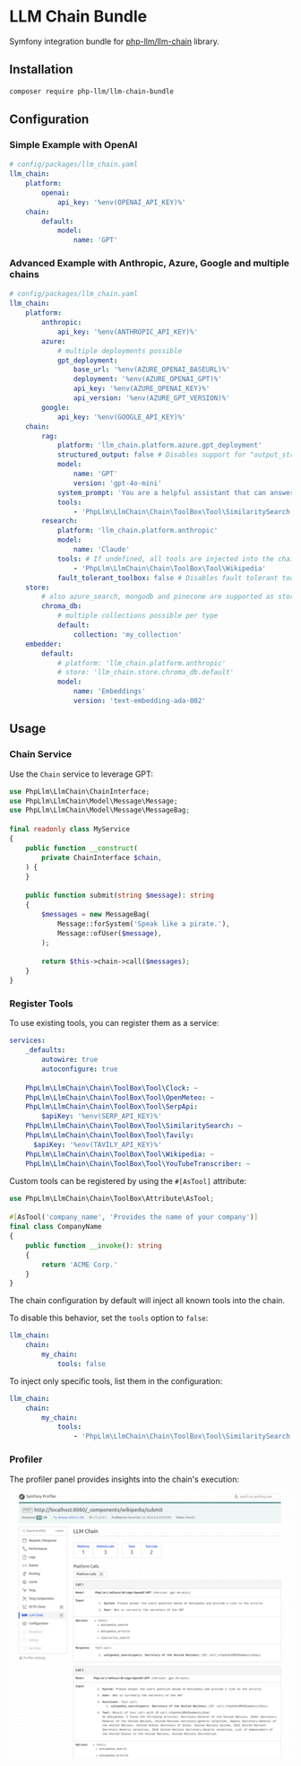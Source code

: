 # LLM Chain Bundle

Symfony integration bundle for [php-llm/llm-chain](https://github.com/php-llm/llm-chain) library.

## Installation

```bash
composer require php-llm/llm-chain-bundle
```

## Configuration

### Simple Example with OpenAI

```yaml
# config/packages/llm_chain.yaml
llm_chain:
    platform:
        openai:
            api_key: '%env(OPENAI_API_KEY)%'
    chain:
        default:
            model:
                name: 'GPT'
```

### Advanced Example with Anthropic, Azure, Google and multiple chains
```yaml
# config/packages/llm_chain.yaml
llm_chain:
    platform:
        anthropic:
            api_key: '%env(ANTHROPIC_API_KEY)%'
        azure:
            # multiple deployments possible
            gpt_deployment:
                base_url: '%env(AZURE_OPENAI_BASEURL)%'
                deployment: '%env(AZURE_OPENAI_GPT)%'
                api_key: '%env(AZURE_OPENAI_KEY)%'
                api_version: '%env(AZURE_GPT_VERSION)%'
        google:
            api_key: '%env(GOOGLE_API_KEY)%'
    chain:
        rag:
            platform: 'llm_chain.platform.azure.gpt_deployment'
            structured_output: false # Disables support for "output_structure" option, default is true
            model:
                name: 'GPT'
                version: 'gpt-4o-mini'
            system_prompt: 'You are a helpful assistant that can answer questions.' # The default system prompt of the chain
            tools:
                - 'PhpLlm\LlmChain\Chain\ToolBox\Tool\SimilaritySearch'
        research:
            platform: 'llm_chain.platform.anthropic'
            model:
                name: 'Claude'
            tools: # If undefined, all tools are injected into the chain, use "tools: false" to disable tools.
                - 'PhpLlm\LlmChain\Chain\ToolBox\Tool\Wikipedia'
            fault_tolerant_toolbox: false # Disables fault tolerant toolbox, default is true
    store:
        # also azure_search, mongodb and pinecone are supported as store type
        chroma_db:
            # multiple collections possible per type
            default:
                collection: 'my_collection'
    embedder:
        default:
            # platform: 'llm_chain.platform.anthropic'
            # store: 'llm_chain.store.chroma_db.default'
            model:
                name: 'Embeddings'
                version: 'text-embedding-ada-002'
```

## Usage

### Chain Service

Use the `Chain` service to leverage GPT:
```php
use PhpLlm\LlmChain\ChainInterface;
use PhpLlm\LlmChain\Model\Message\Message;
use PhpLlm\LlmChain\Model\Message\MessageBag;

final readonly class MyService
{
    public function __construct(
        private ChainInterface $chain,
    ) {
    }
    
    public function submit(string $message): string
    {
        $messages = new MessageBag(
            Message::forSystem('Speak like a pirate.'),
            Message::ofUser($message),
        );

        return $this->chain->call($messages);
    }
}
```

### Register Tools

To use existing tools, you can register them as a service:
```yaml
services:
    _defaults:
        autowire: true
        autoconfigure: true

    PhpLlm\LlmChain\Chain\ToolBox\Tool\Clock: ~
    PhpLlm\LlmChain\Chain\ToolBox\Tool\OpenMeteo: ~
    PhpLlm\LlmChain\Chain\ToolBox\Tool\SerpApi:
        $apiKey: '%env(SERP_API_KEY)%'
    PhpLlm\LlmChain\Chain\ToolBox\Tool\SimilaritySearch: ~
    PhpLlm\LlmChain\Chain\ToolBox\Tool\Tavily:
      $apiKey: '%env(TAVILY_API_KEY)%'
    PhpLlm\LlmChain\Chain\ToolBox\Tool\Wikipedia: ~
    PhpLlm\LlmChain\Chain\ToolBox\Tool\YouTubeTranscriber: ~
```

Custom tools can be registered by using the `#[AsTool]` attribute:
```php
use PhpLlm\LlmChain\Chain\ToolBox\Attribute\AsTool;

#[AsTool('company_name', 'Provides the name of your company')]
final class CompanyName
{
    public function __invoke(): string
    {
        return 'ACME Corp.'
    }
}
```

The chain configuration by default will inject all known tools into the chain.

To disable this behavior, set the `tools` option to `false`:
```yaml
llm_chain:
    chain:
        my_chain:
            tools: false
```

To inject only specific tools, list them in the configuration:
```yaml
llm_chain:
    chain:
        my_chain:
            tools:
                - 'PhpLlm\LlmChain\Chain\ToolBox\Tool\SimilaritySearch'
```

### Profiler

The profiler panel provides insights into the chain's execution:

![Profiler](./profiler.png)
